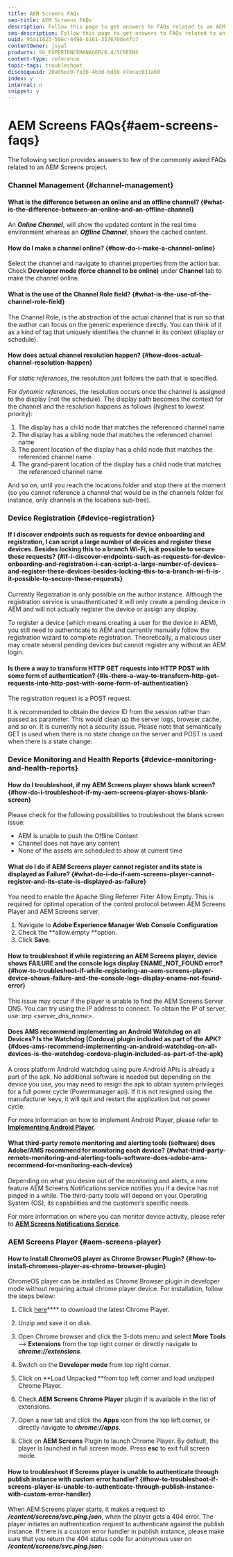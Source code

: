 ```yaml
---
title: AEM Screens FAQs
seo-title: AEM Screens FAQs
description: Follow this page to get answers to FAQs related to an AEM Screens project.
seo-description: Follow this page to get answers to FAQs related to an AEM Screens project.
uuid: 95a11623-506c-4496-b161-357670de4fc7
contentOwner: jsyal
products: SG_EXPERIENCEMANAGER/6.4/SCREENS
content-type: reference
topic-tags: troubleshoot
discoiquuid: 20a05ec0-fa3b-4b3d-bdb8-e7ecac031a60
index: y
internal: n
snippet: y
---
```


# AEM Screens FAQs{#aem-screens-faqs}

The following section provides answers to few of the commonly asked FAQs related to an AEM Screens project.

### Channel Management {#channel-management}

#### What is the difference between an online and an offline channel? {#what-is-the-difference-between-an-online-and-an-offline-channel}

An ***Online Channel***, will show the updated content in the real time environment whereas an ***Offline Channel***, shows the cached content.

#### How do I make a channel online? {#how-do-i-make-a-channel-online}

Select the channel and navigate to channel properties from the action bar. Check **Developer mode (force channel to be online)** under **Channel** tab to make the channel online.

#### What is the use of the Channel Role field? {#what-is-the-use-of-the-channel-role-field}

The Channel Role, is the abstraction of the actual channel that is run so that the author can focus on the generic experience directly. You can think of it as a kind of tag that uniquely identifies the channel in its context (display or schedule).

#### How does actual channel resolution happen? {#how-does-actual-channel-resolution-happen}

For *static references*, the resolution just follows the path that is specified.

For *dynamic references*, the resolution occurs once the channel is assigned to the display (not the schedule). The display path becomes the context for the channel and the resolution happens as follows (highest to lowest priority):

1. The display has a child node that matches the referenced channel name
1. The display has a sibling node that matches the referenced channel name
1. The parent location of the display has a child node that matches the referenced channel name
1. The grand-parent location of the display has a child node that matches the referenced channel name

And so on, until you reach the locations folder and stop there at the moment (so you cannot reference a channel that would be in the channels folder for instance, only channels in the locations sub-tree).

### Device Registration {#device-registration}

#### If I discover endpoints such as requests for device onboarding and registration, I can script a large number of devices and register these devices. Besides locking this to a branch Wi-Fi, is it possible to secure these requests? {#if-i-discover-endpoints-such-as-requests-for-device-onboarding-and-registration-i-can-script-a-large-number-of-devices-and-register-these-devices-besides-locking-this-to-a-branch-wi-fi-is-it-possible-to-secure-these-requests}

Currently Registration is only possible on the author instance. Although the registration service is unauthenticated it will only create a pending device in AEM and will not actually register the device or assign any display.

To register a device (which means creating a user for the device in AEM), you still need to authenticate to AEM and currently manually follow the registration wizard to complete registration. Theoretically, a malicious user may create several pending devices but cannot register any without an AEM login.

#### Is there a way to transform HTTP GET requests into HTTP POST with some form of authentication? {#is-there-a-way-to-transform-http-get-requests-into-http-post-with-some-form-of-authentication}

The registration request is a POST request.

It is recommended to obtain the device ID from the session rather than passed as parameter. This would clean up the server logs, browser cache, and so on. It is currently not a security issue. Please note that semantically GET is used when there is no state change on the server and POST is used when there is a state change.

### Device Monitoring and Health Reports {#device-monitoring-and-health-reports}

#### How do I troubleshoot, if my AEM Screens player shows blank screen? {#how-do-i-troubleshoot-if-my-aem-screens-player-shows-blank-screen}

Please check for the following possibilities to troubleshoot the blank screen issue:

* AEM is unable to push the Offline Content  
* Channel does not have any content
* None of the assets are scheduled to show at current time

#### What do I do if AEM Screens player cannot register and its state is displayed as Failure? {#what-do-i-do-if-aem-screens-player-cannot-register-and-its-state-is-displayed-as-failure}

You need to enable the Apache Sling Referrer Filter Allow Empty. This is required for optimal operation of the control protocol between AEM Screens Player and AEM Screens server.

1. Navigate to **Adobe Experience Manager Web Console Configuration**
1. Check the **allow.empty **option.
1. Click **Save**.

#### How to troubleshoot if while registering an AEM Screens player, device shows FAILURE and the console logs display ENAME_NOT_FOUND error? {#how-to-troubleshoot-if-while-registering-an-aem-screens-player-device-shows-failure-and-the-console-logs-display-ename-not-found-error}

This issue may occur if the player is unable to find the AEM Screens Server DNS. You can try using the IP address to connect. To obtain the IP of server, use: *arp &lt;server_dns_name&gt;*.

#### Does AMS recommend implementing an Android Watchdog on all Devices? Is the Watchdog (Cordova) plugin included as part of the APK? {#does-ams-recommend-implementing-an-android-watchdog-on-all-devices-is-the-watchdog-cordova-plugin-included-as-part-of-the-apk}

A cross platform Android watchdog using pure Android APIs is already a part of the apk. No additional software is needed but depending on the device you use, you may need to resign the apk to obtain system privileges for a full power cycle (Powermanager api). If it is not resigned using the manufacturer keys, it will quit and restart the application but not power cycle.

For more information on how to implement Android Player, please refer to [**Implementing Android Player**](../../screens/using/implementing-android-player.md).

#### What third-party remote monitoring and alerting tools (software) does Adobe/AMS recommend for monitoring each device?  {#what-third-party-remote-monitoring-and-alerting-tools-software-does-adobe-ams-recommend-for-monitoring-each-device}

Depending on what you desire out of the monitoring and alerts, a new feature AEM Screens Notifications service notifies you if a device has not pinged in a while. The third-party tools will depend on your Operating System (OS), its capabilities and the customer’s specific needs.

For more information on where you can monitor device activity, please refer to [**AEM Screens Notifications Service**](../../screens/using/screens-notifications-service.md).

### AEM Screens Player {#aem-screens-player}

#### How to Install ChromeOS player as Chrome Browser Plugin? {#how-to-install-chromeos-player-as-chrome-browser-plugin}

ChromeOS player can be installed as Chrome Browser plugin in developer mode without requiring actual chrome player device. For installation, follow the steps below:

1. Click [here](https://download.macromedia.com/screens/)**** to download the latest Chrome Player.

1. Unzip and save it on disk.
1. Open Chrome browser and click the 3-dots menu and select **More Tools** --&gt; **Extensions** from the top right corner or directly navigate to ***chrome://extensions***.

1. Switch on the **Developer mode** from top right corner.
1. Click on **Load Unpacked **from top left corner and load unzipped Chrome Player.  

1. Check **AEM Screens Chrome Player** plugin if is available in the list of extensions.
1. Open a new tab and click the **Apps** icon from the top left corner, or directly navigate to ***chrome://apps***.

1. Click on **AEM Screens** Plugin to launch Chrome Player. By default, the player is launched in full screen mode. Press **esc** to exit full screen mode.

#### How to troubleshoot if Screens player is unable to authenticate through publish instance with custom error handler? {#how-to-troubleshoot-if-screens-player-is-unable-to-authenticate-through-publish-instance-with-custom-error-handler}

When AEM Screens player starts, it makes a request to ***/content/screens/svc.ping.json***, when the player gets a 404 error. The player initiates an authentication request to authenticate against the publish instance. If there is a custom error handler in publish instance, please make sure that you return the 404 status code for anonymous user on ***/content/screens/svc.ping.json***.
